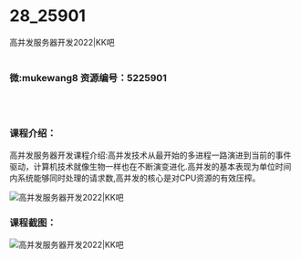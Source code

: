 # 28_25901
高并发服务器开发2022|KK吧
<br/></br>
<h3>微:mukewang8 资源编号：5225901</h3>
<br/></br>
<h3>课程介绍：</h3>
<p><a title="查看与 高并发服务器 相关的文章" target="_blank">高并发服务器</a>开发课程介绍:高并发技术从最开始的多进程一路演进到当前的事件驱动，计算机技术就像生物一样也在不断演变进化.高并发的基本表现为单位时间内系统能够同时处理的请求数,高并发的核心是对CPU资源的有效压榨。</p>
<p><img src="https://www.ko996.com/wp-content/uploads/img/2022/08/1-76-300x166.png" alt="高并发服务器开发2022|KK吧"></p>
<div class="info-desc">
<h3>课程截图：</h3>
<p><img src="https://www.ko996.com/wp-content/uploads/img/2022/08/2-69.png" alt="高并发服务器开发2022|KK吧"></p>


			
</div>
